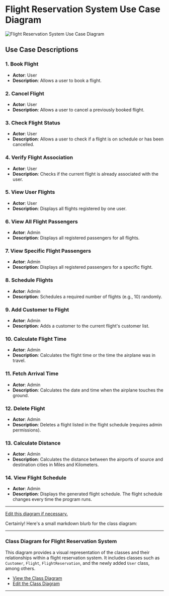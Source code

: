 # Flight Reservation System Use Case Diagram

![Flight Reservation System Use Case Diagram](https://showme.redstarplugin.com/d/YuIlUNlQ)

## Use Case Descriptions

### 1. Book Flight
- **Actor**: User
- **Description**: Allows a user to book a flight.

### 2. Cancel Flight
- **Actor**: User
- **Description**: Allows a user to cancel a previously booked flight.

### 3. Check Flight Status
- **Actor**: User
- **Description**: Allows a user to check if a flight is on schedule or has been cancelled.

### 4. Verify Flight Association
- **Actor**: User
- **Description**: Checks if the current flight is already associated with the user.

### 5. View User Flights
- **Actor**: User
- **Description**: Displays all flights registered by one user.

### 6. View All Flight Passengers
- **Actor**: Admin
- **Description**: Displays all registered passengers for all flights.

### 7. View Specific Flight Passengers
- **Actor**: Admin
- **Description**: Displays all registered passengers for a specific flight.

### 8. Schedule Flights
- **Actor**: Admin
- **Description**: Schedules a required number of flights (e.g., 10) randomly.

### 9. Add Customer to Flight
- **Actor**: Admin
- **Description**: Adds a customer to the current flight's customer list.

### 10. Calculate Flight Time
- **Actor**: Admin
- **Description**: Calculates the flight time or the time the airplane was in travel.

### 11. Fetch Arrival Time
- **Actor**: Admin
- **Description**: Calculates the date and time when the airplane touches the ground.

### 12. Delete Flight
- **Actor**: Admin
- **Description**: Deletes a flight listed in the flight schedule (requires admin permissions).

### 13. Calculate Distance
- **Actor**: Admin
- **Description**: Calculates the distance between the airports of source and destination cities in Miles and Kilometers.

### 14. View Flight Schedule
- **Actor**: Admin
- **Description**: Displays the generated flight schedule. The flight schedule changes every time the program runs.

---

[Edit this diagram if necessary.](https://showme.redstarplugin.com/s/DxsEj1AW)


Certainly! Here's a small markdown blurb for the class diagram:

---

### Class Diagram for Flight Reservation System

This diagram provides a visual representation of the classes and their relationships within a flight reservation system. It includes classes such as `Customer`, `Flight`, `FlightReservation`, and the newly added `User` class, among others.

- [View the Class Diagram](https://showme.redstarplugin.com/d/uoV7th0N)
- [Edit the Class Diagram](https://showme.redstarplugin.com/s/DodK7TND)

---